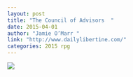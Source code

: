 ```yaml
---
layout: post
title: "The Council of Advisors  "
date: 2015-04-01
author: "Jamie O’Marr "
link: "http://www.dailylibertine.com/"
categories: 2015 rpg
---
```

![]({{site.url}}/2015images/TheCouncilofAdvisors.jpg)
